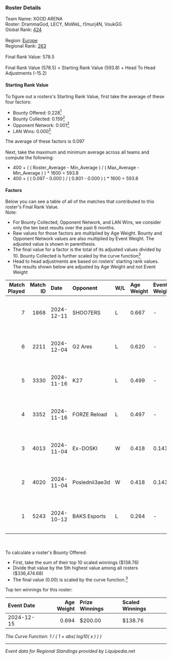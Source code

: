 ### Roster Details<br />
Team Name: XGOD ARENA<br />
Roster: DrammaGod, LECY, MoWeL, t1murj4N, VoukGG<br />
Global Rank: [424](../standings_global.md)<br />
<br />
Region: [Europe]( ../standings_europe.md)<br />
Regional Rank: [263]( ../standings_europe.md)<br />
<br />
Final Rank Value:  578.5<br />
<br />
Final Rank Value (578.5) = Starting Rank Value (593.8) + Head To Head Adjustments (-15.2)<br />

#### Starting Rank Value<br />
To figure out a rosters's Starting Rank Value, first take the average of these four factors:<br />
- Bounty Offered: 0.228[<sup>1</sup>](#table2)
- Bounty Collected: 0.159[<sup>2</sup>](#table1)
- Opponent Network: 0.001[<sup>2</sup>](#table1)
- LAN Wins: 0.000[<sup>2</sup>](#table1)

The average of these factors is 0.097<br />
<br />
Next, take the maximum and minimum average across all teams and compute the following:<br />
- 400 + ( ( Roster_Average - Min_Average ) / ( Max_Average - Min_Average ) ) * 1600 = 593.8
- 400 + ( ( 0.097 - 0.000 ) / ( 0.801 - 0.000 ) ) * 1600 = 593.8


#### Factors<br />
Below you can see a table of all of the matches that contributed to this roster's Final Rank Value.<br />
Note:<br />

- For Bounty Collected, Opponent Network, and LAN Wins, we consider only the ten best results over the past 6 months.
- Raw values for those factors are multiplied by Age Weight. Bounty and Opponent Network values are also multiplied by Event Weight. The adjusted value is shown in parenthesis.
- The final value for a factor is the total of its adjusted values divided by 10. Bounty Collected is further scaled by the curve function[<sup>3</sup>](#curveFunction)
- Head to head adjustments are based on rosters' starting rank values. The results shown below are adjusted by Age Weight and not Event Weight
<span id="table1"></span><br />


| Match Played | Match ID | Date       | Opponent       | W/L | Age Weight | Event Weight | Bounty Collected | Opponent Network | LAN Wins  | H2H Adj. | Roster                                        |
| -: | -: | :- | :- | :- | :- | :- | :- | :- | :- | -: | :- |
|            7 |     1868 | 2024-12-11 | SHOO7ERS       | L   | 0.667      | -            | -                | -                | -         |    -7.78 | DrammaGod, LECY, MoWeL, t1murj4N, VoukGG      |
|            6 |     2211 | 2024-12-04 | G2 Ares        | L   | 0.620      | -            | -                | -                | -         |    -6.88 | DrammaGod, LECY, MoWeL, t1murj4N, VoukGG      |
|            5 |     3330 | 2024-11-16 | K27            | L   | 0.499      | -            | -                | -                | -         |    -2.65 | bloody wolf, DrammaGod, LECY, MoWeL, t1murj4N |
|            4 |     3352 | 2024-11-16 | FORZE Reload   | L   | 0.497      | -            | -                | -                | -         |    -3.44 | bloody wolf, DrammaGod, LECY, MoWeL, t1murj4N |
|            3 |     4013 | 2024-11-04 | Ex-DOSKI       | W   | 0.418      | 0.143        | 0.000 (0.000)    | 0.020 (0.001)    | 0 (0.000) |     3.35 | bloody wolf, DrammaGod, LECY, MoWeL, t1murj4N |
|            2 |     4020 | 2024-11-04 | Poslednii3ae3d | W   | 0.418      | 0.143        | 0.001 (0.000)    | 0.103 (0.006)    | 0 (0.000) |     7.20 | bloody wolf, DrammaGod, LECY, MoWeL, t1murj4N |
|            1 |     5243 | 2024-10-12 | BAKS Esports   | L   | 0.264      | -            | -                | -                | -         |    -5.04 | bloody wolf, LECY, m1lzor, MoWeL, t1murj4N    |

<br />
<span id="table2"></span><br />
To calculate a roster's Bounty Offered:<br />

- First, take the sum of their top 10 scaled winnings ($138.76)
- Divide that value by the 5th highest value among all rosters ($336,474.68)
- The final value (0.00) is scaled by the curve function.[<sup>3</sup>](#curveFunction)

Top ten winnings for this roster:<br />

| Event Date | Age Weight | Prize Winnings | Scaled Winnings |
| :- | -: | :- | :- |
| 2024-12-15 |      0.694 | $200.00        | $138.76         |


<span id="curveFunction"></span>_The Curve Function: 1 / ( 1 + abs( log10( x ) ) )_<br />

---
_Event data for Regional Standings provided by Liquipedia.net_<br />
